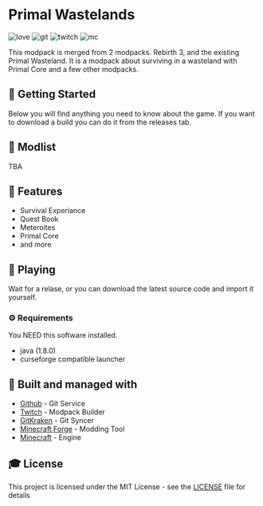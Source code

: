 # Primal Wastelands

![love](https://forthebadge.com/images/badges/built-with-love.svg) ![git](https://forthebadge.com/images/badges/uses-git.svg) ![twitch](https://image.ibb.co/k860ep/madewithtwitch.png) ![mc](https://image.ibb.co/g2jWkU/mc.png)


This modpack is merged from 2 modpacks. Rebirth 3, and the existing Primal Wasteland. It is a modpack about surviving in a wasteland with Primal Core and a few other modpacks.

## 🚀 Getting Started
Below you will find anything you need to know about the game. If you want to download a build you can do it from the releases tab.

## 📇 Modlist

TBA

## 🎨 Features

  - Survival Experiance
  - Quest Book
  - Meteroites
  - Primal Core
  - and more
  
## 💾 Playing

Wait for a relase, or you can download the latest source code and import it yourself.

### ⚙️ Requirements
You NEED this software installed.
  - java (1.8.0)
  - curseforge compatible launcher

## 🚀 Built and managed with 

* [Github](http://www.github.com/) - Git Service
* [Twitch](https://app.twitch.tv/) - Modpack Builder
* [GitKraken](https://www.gitkraken.com/) - Git Syncer
* [Minecraft Forge](https://files.minecraftforge.net/) - Modding Tool
* [Minecraft](https://www.minecraft.net/) - Engine


## 🎓 License

This project is licensed under the MIT License - see the [LICENSE](LICENSE) file for details

